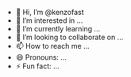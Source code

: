 - 👋 Hi, I’m @kenzofast
- 👀 I’m interested in ...
- 🌱 I’m currently learning ...
- 💞️ I’m looking to collaborate on ...
- 📫 How to reach me ...
- 😄 Pronouns: ...
- ⚡ Fun fact: ...

<!---
kenzofast/kenzofast is a ✨ special ✨ repository because its `README.md` (this file) appears on your GitHub profile.
You can click the Preview link to take a look at your changes.
--->
